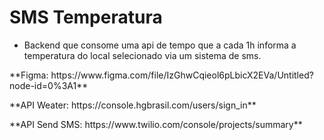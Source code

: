# SMS Temperatura

* Backend que consome uma api de tempo que a cada 1h informa a temperatura do local selecionado via um sistema de sms. 

<p>**Figma: https://www.figma.com/file/IzGhwCqieol6pLbicX2EVa/Untitled?node-id=0%3A1**</p>
<p>**API Weater: https://console.hgbrasil.com/users/sign_in**</p>
<p>**API Send SMS: https://www.twilio.com/console/projects/summary**</p>

